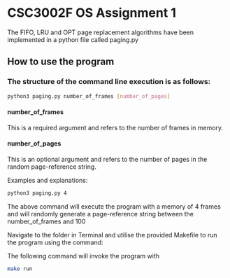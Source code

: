 # CSC3002F OS Assignment 1

The FIFO, LRU and OPT page replacement algorithms have been implemented in a python file called paging.py

## How to use the program

### The structure of the command line execution is as follows:

```bash
python3 paging.py number_of_frames [number_of_pages]
```

#### number_of_frames

This is a required argument and refers to the number of frames in memory.

#### number_of_pages

This is an optional argument and refers to the number of pages in the random page-reference string.

Examples and explanations:

```bash
python3 paging.py 4
```

The above command will execute the program with a memory of 4 frames and will randomly generate a page-reference string between the number_of_frames and 100

Navigate to the folder in Terminal and utilise the provided Makefile to run the program using the command:

The following command will invoke the program with

```bash
make run
```
